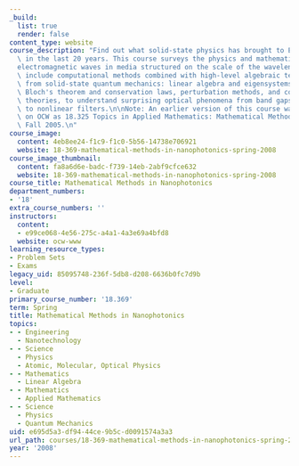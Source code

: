 ```yaml
---
_build:
  list: true
  render: false
content_type: website
course_description: "Find out what solid-state physics has brought to Electromagnetism\
  \ in the last 20 years. This course surveys the physics and mathematics of nanophotonics\u2014\
  electromagnetic waves in media structured on the scale of the wavelength.\n\nTopics\
  \ include computational methods combined with high-level algebraic techniques borrowed\
  \ from solid-state quantum mechanics: linear algebra and eigensystems, group theory,\
  \ Bloch's theorem and conservation laws, perturbation methods, and coupled-mode\
  \ theories, to understand surprising optical phenomena from band gaps to slow light\
  \ to nonlinear filters.\n\nNote: An earlier version of this course was published\
  \ on OCW as 18.325 Topics in Applied Mathematics: Mathematical Methods in Nanophotonics,\
  \ Fall 2005.\n"
course_image:
  content: 4eb8ee24-f1c9-f1c0-5b56-14738e706921
  website: 18-369-mathematical-methods-in-nanophotonics-spring-2008
course_image_thumbnail:
  content: fa8a6d6e-badc-f739-14eb-2abf9cfce632
  website: 18-369-mathematical-methods-in-nanophotonics-spring-2008
course_title: Mathematical Methods in Nanophotonics
department_numbers:
- '18'
extra_course_numbers: ''
instructors:
  content:
  - e99ce068-4e56-275c-a4a1-4a3e69a4bfd8
  website: ocw-www
learning_resource_types:
- Problem Sets
- Exams
legacy_uid: 85095748-236f-5db8-d208-6636b0fc7d9b
level:
- Graduate
primary_course_number: '18.369'
term: Spring
title: Mathematical Methods in Nanophotonics
topics:
- - Engineering
  - Nanotechnology
- - Science
  - Physics
  - Atomic, Molecular, Optical Physics
- - Mathematics
  - Linear Algebra
- - Mathematics
  - Applied Mathematics
- - Science
  - Physics
  - Quantum Mechanics
uid: e695d5a3-df94-44ce-9b5c-d0091574a3a3
url_path: courses/18-369-mathematical-methods-in-nanophotonics-spring-2008
year: '2008'
---
```

